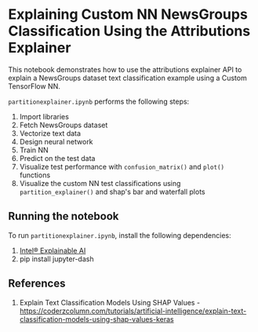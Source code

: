 # Explaining Custom NN NewsGroups Classification Using the Attributions Explainer

This notebook demonstrates how to use the attributions explainer API to explain a NewsGroups dataset text classification example using a Custom TensorFlow NN.

`partitionexplainer.ipynb` performs the following steps:
1. Import libraries
2. Fetch NewsGroups dataset
3. Vectorize text data
4. Design neural network
5. Train NN
6. Predict on the test data
7. Visualize test performance with `confusion_matrix()` and `plot()` functions
9. Visualize the custom NN test classifications using `partition_explainer()` and shap's bar and waterfall plots

## Running the notebook

To run `partitionexplainer.ipynb`, install the following dependencies:
1. [Intel® Explainable AI](https://github.com/intel-innersource/frameworks.ai.explainable-ai)
2. pip install jupyter-dash

## References

1. Explain Text Classification Models Using SHAP Values - https://coderzcolumn.com/tutorials/artificial-intelligence/explain-text-classification-models-using-shap-values-keras